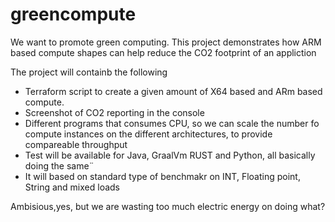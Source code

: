 # greencompute
We want to promote green computing. This project demonstrates how ARM based compute shapes can help reduce the CO2 footprint of an appliction

The project will containb the following

- Terraform script to create a given amount of X64 based and ARm based compute.
- Screenshot of CO2 reporting in the console
- Different programs that consumes CPU, so we can scale the number fo compute instances on the different architectures, to provide compareable throughput
- Test will be available for Java, GraalVm RUST and Python, all basically doing the same¨
- It will based on standard type of benchmakr on INT, Floating point, String and mixed loads

Ambisious,yes, but we are wasting too much electric energy on doing what?

